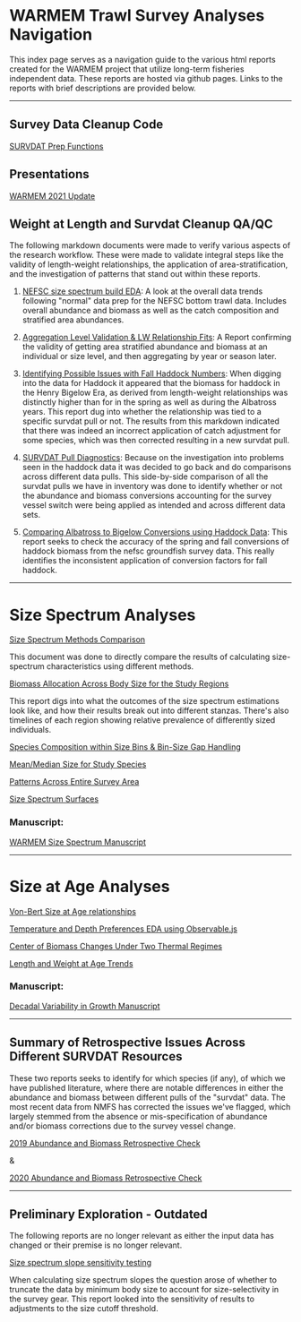 # WARMEM Trawl Survey Analyses Navigation

This index page serves as a navigation guide to the various html reports created for the WARMEM project that utilize long-term fisheries independent data. These reports are hosted via github pages. Links to the reports with brief descriptions are provided below.

---

## Survey Data Cleanup Code

[SURVDAT Prep Functions](https://adamkemberling.github.io/nefsc_trawl/01_Survdat_Standard_Cleanup.html)

## Presentations

[WARMEM 2021 Update](https://adamkemberling.github.io/nefsc_trawl/presentations/Northeast_Trawl_Size_Spectrum.html)


## Weight at Length and Survdat Cleanup QA/QC

The following markdown documents were made to verify various aspects of the research workflow. These were made to validate integral steps like the validity of length-weight relationships, the application of area-stratification, and the investigation of patterns that stand out within these reports.


 1. [NEFSC size spectrum build EDA](https://adamkemberling.github.io/nefsc_trawl/R/qaqc_reports/nefsc_eda.html): A look at the overall data trends following "normal" data prep for the NEFSC bottom trawl data. Includes overall abundance and biomass as well as the catch composition and stratified area abundances.
 
 2. [Aggregation Level Validation & LW Relationship Fits](https://adamkemberling.github.io/nefsc_trawl/R/qaqc_reports/stratification_validation.html): A Report confirming the validity of getting area stratified abundance and biomass at an individual or size level, and then aggregating by year or season later. 


 3. [Identifying Possible Issues with Fall Haddock Numbers](https://adamkemberling.github.io/nefsc_trawl/R/qaqc_reports/Haddock_check.html): When digging into the data for Haddock it appeared that the biomass for haddock in the Henry Bigelow Era, as derived from length-weight relationships was distinctly higher than for in the spring as well as during the Albatross years. This report dug into whether the relationship was tied to a specific survdat pull or not. The results from this markdown indicated that there was indeed an incorrect application of catch adjustment for some species, which was then corrected resulting in a new survdat pull.


 4. [SURVDAT Pull Diagnostics](https://adamkemberling.github.io/nefsc_trawl/R/qaqc_reports/survdat_pull_check.html): Because on the investigation into problems seen in the haddock data it was decided to go back and do comparisons across different data pulls. This side-by-side comparison of all the survdat pulls we have in inventory was done to identify whether or not the abundance and biomass conversions accounting for the survey vessel switch were being applied as intended and across different data sets.
 

 5. [Comparing Albatross to Bigelow Conversions using Haddock Data](https://adamkemberling.github.io/nefsc_trawl/R/qaqc_reports/albatross_bigelow_conversions.html): This report seeks to check the accuracy of the spring and fall conversions of haddock biomass from the nefsc groundfish survey data. This really identifies the inconsistent application of conversion factors for fall haddock.
 
 
---
 
# Size Spectrum Analyses


[Size Spectrum Methods Comparison](https://adamkemberling.github.io/nefsc_trawl/R/qaqc_reports/sizespectra_methods_comparison.html)

This document was done to directly compare the results of calculating size-spectrum characteristics using different methods. 

[Biomass Allocation Across Body Size for the Study Regions](https://adamkemberling.github.io/nefsc_trawl/R/nmfs_size_spectra/bodymass_allocation.html)

This report digs into what the outcomes of the size spectrum estimations look like, and how their results break out into different stanzas. There's also timelines of each region showing relative prevalence of differently sized individuals.


[Species Composition within Size Bins & Bin-Size Gap Handling](https://adamkemberling.github.io/nefsc_trawl/R/nmfs_size_spectra/spectra_composition_suppl.html)

[Mean/Median Size for Study Species](https://adamkemberling.github.io/nefsc_trawl/R/nmfs_size_spectra/body-size-change-review.html)

[Patterns Across Entire Survey Area](https://adamkemberling.github.io/nefsc_trawl/R/nmfs_size_spectra/size_spectrum_story.html)

[Size Spectrum Surfaces](https://adamkemberling.github.io/nefsc_trawl/R/nmfs_size_spectra/size_spectra_surfaces.html)

### Manuscript:

[WARMEM Size Spectrum Manuscript](https://adamkemberling.github.io/nefsc_trawl/R/nmfs_size_spectra/warmem_size_spectrum_manu.html)

---

# Size at Age Analyses

[Von-Bert Size at Age relationships](https://adamkemberling.github.io/nefsc_trawl/R/size_at_age/size_at_age_exploration.html)

[Temperature and Depth Preferences EDA using Observable.js](https://adamkemberling.github.io/nefsc_trawl/R/size_at_age/species_env_pref.html)

[Center of Biomass Changes Under Two Thermal Regimes](https://adamkemberling.github.io/nefsc_trawl/R/size_at_age/encounter_temperatures.html)

[Length and Weight at Age Trends](https://adamkemberling.github.io/nefsc_trawl/R/size_at_age/growth_exploration.html)

### Manuscript:

[Decadal Variability in Growth Manuscript](https://adamkemberling.github.io/nefsc_trawl/R/size_at_age/size_at_age_regimes.html)

---

##  Summary of Retrospective Issues Across Different SURVDAT Resources

These two reports seeks to identify for which species (if any), of which we have published literature, where there are notable differences in either the abundance and biomass between different pulls of the "survdat" data. The most recent data from NMFS has corrected the issues we've flagged, which largely stemmed from the absence or mis-specification of abundance and/or biomass corrections due to the survey vessel change.

[2019 Abundance and Biomass Retrospective Check](https://adamkemberling.github.io/nefsc_trawl/R/qaqc_reports/abundance_biomass_check_2019.html)

&

[2020 Abundance and Biomass Retrospective Check](https://adamkemberling.github.io/nefsc_trawl/R/qaqc_reports/abundance_biomass_check_2020.html) 
 
 

---

## Preliminary Exploration - Outdated

The following reports are no longer relevant as either the input data has changed or their premise is no longer relevant.

[Size spectrum slope sensitivity testing](https://adamkemberling.github.io/nefsc_trawl/R/qaqc_reports/ss_sensitivity.html)

When calculating size spectrum slopes the question arose of whether to truncate the data by minimum body size to account for size-selectivity in the survey gear. This report looked into the sensitivity of results to adjustments to the size cutoff threshold.
